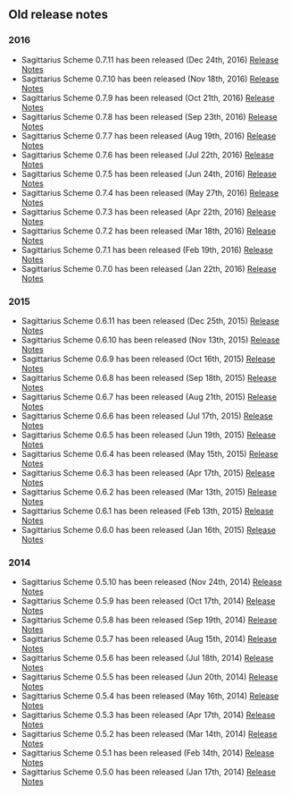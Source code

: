 ## Old release notes

### 2016

- Sagittarius Scheme 0.7.11 has been released (Dec 24th, 2016) [Release Notes](https://bitbucket.org/ktakashi/sagittarius-scheme/wiki/Release%20Note%200.7.11)
- Sagittarius Scheme 0.7.10 has been released (Nov 18th, 2016) [Release Notes](https://bitbucket.org/ktakashi/sagittarius-scheme/wiki/Release%20Note%200.7.10)
- Sagittarius Scheme 0.7.9 has been released (Oct 21th, 2016) [Release Notes](https://bitbucket.org/ktakashi/sagittarius-scheme/wiki/Release%20Note%200.7.9)
- Sagittarius Scheme 0.7.8 has been released (Sep 23th, 2016) [Release Notes](https://bitbucket.org/ktakashi/sagittarius-scheme/wiki/Release%20Note%200.7.8)
- Sagittarius Scheme 0.7.7 has been released (Aug 19th, 2016) [Release Notes](https://bitbucket.org/ktakashi/sagittarius-scheme/wiki/Release%20Note%200.7.7)
- Sagittarius Scheme 0.7.6 has been released (Jul 22th, 2016) [Release Notes](https://bitbucket.org/ktakashi/sagittarius-scheme/wiki/Release%20Note%200.7.6)
- Sagittarius Scheme 0.7.5 has been released (Jun 24th, 2016) [Release Notes](https://bitbucket.org/ktakashi/sagittarius-scheme/wiki/Release%20Note%200.7.5)
- Sagittarius Scheme 0.7.4 has been released (May 27th, 2016) [Release Notes](https://bitbucket.org/ktakashi/sagittarius-scheme/wiki/Release%20Note%200.7.4)
- Sagittarius Scheme 0.7.3 has been released (Apr 22th, 2016) [Release Notes](https://bitbucket.org/ktakashi/sagittarius-scheme/wiki/Release%20Note%200.7.3)
- Sagittarius Scheme 0.7.2 has been released (Mar 18th, 2016) [Release Notes](https://bitbucket.org/ktakashi/sagittarius-scheme/wiki/Release%20Note%200.7.2)
- Sagittarius Scheme 0.7.1 has been released (Feb 19th, 2016) [Release Notes](https://bitbucket.org/ktakashi/sagittarius-scheme/wiki/Release%20Note%200.7.1)
- Sagittarius Scheme 0.7.0 has been released (Jan 22th, 2016) [Release Notes](https://bitbucket.org/ktakashi/sagittarius-scheme/wiki/Release%20Note%200.7.0)

### 2015
- Sagittarius Scheme 0.6.11 has been released (Dec 25th, 2015) [Release Notes](https://bitbucket.org/ktakashi/sagittarius-scheme/wiki/Release%20Note%200.6.11)
- Sagittarius Scheme 0.6.10 has been released (Nov 13th, 2015) [Release Notes](https://bitbucket.org/ktakashi/sagittarius-scheme/wiki/Release%20Note%200.6.10)
- Sagittarius Scheme 0.6.9 has been released (Oct 16th, 2015) [Release Notes](https://bitbucket.org/ktakashi/sagittarius-scheme/wiki/Release%20Note%200.6.9)
- Sagittarius Scheme 0.6.8 has been released (Sep 18th, 2015) [Release Notes](https://bitbucket.org/ktakashi/sagittarius-scheme/wiki/Release%20Note%200.6.8)
- Sagittarius Scheme 0.6.7 has been released (Aug 21th, 2015) [Release Notes](https://bitbucket.org/ktakashi/sagittarius-scheme/wiki/Release%20Note%200.6.7)
- Sagittarius Scheme 0.6.6 has been released (Jul 17th, 2015) [Release Notes](https://bitbucket.org/ktakashi/sagittarius-scheme/wiki/Release%20Note%200.6.6)
- Sagittarius Scheme 0.6.5 has been released (Jun 19th, 2015) [Release Notes](https://bitbucket.org/ktakashi/sagittarius-scheme/wiki/Release%20Note%200.6.5)
- Sagittarius Scheme 0.6.4 has been released (May 15th, 2015) [Release Notes](https://bitbucket.org/ktakashi/sagittarius-scheme/wiki/Release%20Note%200.6.4)
- Sagittarius Scheme 0.6.3 has been released (Apr 17th, 2015) [Release Notes](https://bitbucket.org/ktakashi/sagittarius-scheme/wiki/Release%20Note%200.6.3)
- Sagittarius Scheme 0.6.2 has been released (Mar 13th, 2015) [Release Notes](https://bitbucket.org/ktakashi/sagittarius-scheme/wiki/Release%20Note%200.6.2)
- Sagittarius Scheme 0.6.1 has been released (Feb 13th, 2015) [Release Notes](https://bitbucket.org/ktakashi/sagittarius-scheme/wiki/Release%20Note%200.6.1)
- Sagittarius Scheme 0.6.0 has been released (Jan 16th, 2015) [Release Notes](https://bitbucket.org/ktakashi/sagittarius-scheme/wiki/Release%20Note%200.6.0)

### 2014
- Sagittarius Scheme 0.5.10 has been released (Nov 24th, 2014) [Release Notes](https://bitbucket.org/ktakashi/sagittarius-scheme/wiki/Release%20Note%200.5.10)
- Sagittarius Scheme 0.5.9 has been released (Oct 17th, 2014) [Release Notes](https://bitbucket.org/ktakashi/sagittarius-scheme/wiki/Release%20Note%200.5.9)
- Sagittarius Scheme 0.5.8 has been released (Sep 19th, 2014) [Release Notes](https://bitbucket.org/ktakashi/sagittarius-scheme/wiki/Release%20Note%200.5.8)
- Sagittarius Scheme 0.5.7 has been released (Aug 15th, 2014) [Release Notes](https://bitbucket.org/ktakashi/sagittarius-scheme/wiki/Release%20Note%200.5.7)
- Sagittarius Scheme 0.5.6 has been released (Jul 18th, 2014) [Release Notes](https://bitbucket.org/ktakashi/sagittarius-scheme/wiki/Release%20Note%200.5.6)
- Sagittarius Scheme 0.5.5 has been released (Jun 20th, 2014) [Release Notes](https://bitbucket.org/ktakashi/sagittarius-scheme/wiki/Release%20Note%200.5.5)
- Sagittarius Scheme 0.5.4 has been released (May 16th, 2014) [Release Notes](https://bitbucket.org/ktakashi/sagittarius-scheme/wiki/Release%20Note%200.5.4)
- Sagittarius Scheme 0.5.3 has been released (Apr 17th, 2014) [Release Notes](https://bitbucket.org/ktakashi/sagittarius-scheme/wiki/Release%20Note%200.5.3)
- Sagittarius Scheme 0.5.2 has been released (Mar 14th, 2014) [Release Notes](https://bitbucket.org/ktakashi/sagittarius-scheme/wiki/Release%20Note%200.5.2)
- Sagittarius Scheme 0.5.1 has been released (Feb 14th, 2014) [Release Notes](https://bitbucket.org/ktakashi/sagittarius-scheme/wiki/Release%20Note%200.5.1)
- Sagittarius Scheme 0.5.0 has been released (Jan 17th, 2014) [Release Notes](https://bitbucket.org/ktakashi/sagittarius-scheme/wiki/Release%20Note%200.5.0)